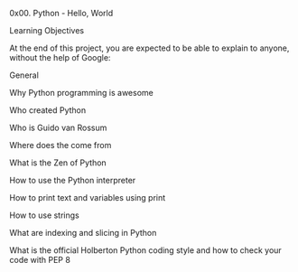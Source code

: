 0x00. Python - Hello, World

Learning Objectives

At the end of this project, you are expected to be able to explain to anyone, without the help of Google:

General

Why Python programming is awesome

Who created Python

Who is Guido van Rossum

Where does the come from

What is the Zen of Python

How to use the Python interpreter

How to print text and variables using print

How to use strings

What are indexing and slicing in Python

What is the official Holberton Python coding style and how to check your code with PEP 8